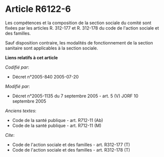 # Article R6122-6

Les compétences et la composition de la section sociale du comité sont fixées par les articles R. 312-177 et R. 312-178 du
code de l'action sociale et des familles.

Sauf disposition contraire, les modalités de fonctionnement de la section sanitaire sont applicables à la section sociale.

**Liens relatifs à cet article**

_Codifié par_:

  - Décret n°2005-840 2005-07-20

_Modifié par_:

  - Décret n°2005-1135 du 7 septembre 2005 - art. 5 (V) JORF 10 septembre 2005

_Anciens textes_:

  - Code de la santé publique - art. R712-11 (Ab)
  - Code de la santé publique - art. R712-11 (M)

_Cite_:

  - Code de l'action sociale et des familles - art. R312-177 (T)
  - Code de l'action sociale et des familles - art. R312-178 (T)
